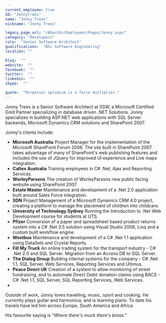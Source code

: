 ```yaml
---
current_employee: true
ID: "JonnyTrees"
name: "Jonny Trees"
nickname: "Jonny Trees"

legacy_page_url: "/AboutUs/Employees/Pages/Jonny.aspx"
category: "Developers"
role:  "Senior Software Architect"
qualifications:  "BSc Software Engineering"
location: ""

blog:  ""
website:  ""
facebook:  ""
twitter:  ""
linkedin:  ""
skype:  ""

quote:  "Perpetual optimism is a force multiplier."
---
```


Jonny Trees is a Senior Software Architect at SSW, a Microsoft Certified Gold Partner specializing in database driven .NET Solutions. Jonny specializes in building ASP.NET web applications with SQL Server backends, Microsoft Dynamics CRM solutions and SharePoint 2007.

Jonny's clients include: 

*   **Microsoft Australia** Project Manager for the implementation of the Microsoft SharePoint Forum 2008. The site built in SharePoint 2007 takes advantage of many of SharePoint's web publishing features and includes the use of JQuery for improved UI experience and Live maps integration.
*   **Caltex Australia** Training employees in C# .Net, Ajax and Reporting Services.
*   **WorleyParsons** The creation of WorleyParsons new public facing website using SharePoint 2007.
*   **Estate Master** Maintenance and development of a .Net 2.0 application built around Sales Force integration.
*   **SDN** Project Management of a Microsoft Dynamics CRM 4.0 project, creating a platform to manage the placement of children into childcare.
*   **University of Technology Sydney** Running the Introduction to .Net Web Development course for students at UTS.
*   **Pfizer** Conversion of a paper and spreadsheet based product returns system into a C# .Net 3.5 solution using Visual Studio 2008, Linq and a custom built workflow engine.
*   **Westbus** Maintenance and development of a C# .Net 1.1 application using DataSets and Crystal Reports.
*   **Fill My Truck** An online trading system for the transport industry - C# .Net 2.0 and SQL Server. Migration from an Access DB to SQL Server.
*   **The Dialog Group** Building internal systems for the company - C# .Net 1.1, SQL Server, Web Services, Reporting Services and Ultimus.
*   **Peace Direct UK** Creation of a system to allow monitoring of street fundraising, and to automate Direct Debit donation claims using BACS - C# .Net 1.1, SQL Server, SQL Reporting Services, Web Services.
*   

Outside of work, Jonny loves travelling, music, sport and cooking. He currently plays guitar and harmonica, and is learning piano. To date his travels have led him across Europe, South America and Africa. 

His favourite saying is *"Where there's muck there's brass."* 